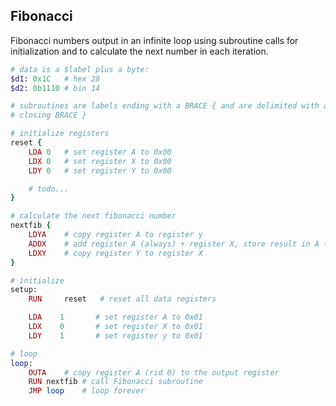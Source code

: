 ## Fibonacci

Fibonacci numbers output in an infinite loop using subroutine calls for initialization and to calculate the next number in each iteration.

```ruby
# data is a $label plus a byte:
$d1: 0x1C   # hex 28
$d2: 0b1110 # bin 14

# subroutines are labels ending with a BRACE { and are delimited with a
# closing BRACE }

# initialize registers
reset {
    LDA 0   # set register A to 0x00
    LDX 0   # set register X to 0x00
    LDY 0   # set register Y to 0x00

    # todo...
}

# calculate the next fibonacci number
nextfib {
    LDYA    # copy register A to register y
    ADDX    # add register A (always) + register X, store result in A (always)
    LDXY    # copy register Y to register X
}

# initialize
setup:
    RUN     reset   # reset all data registers

    LDA    1       # set register A to 0x01
    LDX    0       # set register X to 0x01
    LDY    1       # set register y to 0x01

# loop
loop:
    OUTA    # copy register A (rid 0) to the output register
    RUN nextfib # call Fibonacci subroutine
    JMP loop    # loop forever
```
